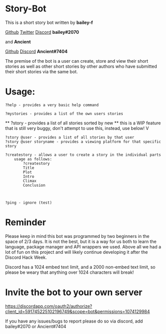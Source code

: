 # Story-Bot

This is a short story bot written by **bailey-f**

[Github](https://github.com/bailey-f)
[Twitter](https://twitter.com/bailey_wsf)
[Discord](https://discordapp.com)
        **bailey#2070**


 and **Ancient**

[Github](https://github.com/Ancient)
[Discord](https://discordapp.com)
        **Ancient#7404**

The premise of the bot is a user can create, store and view their short stories as well as other short stories by other authors who have submitted their short stories via the same bot.

# Usage:
```
?help - provides a very basic help command

?mystories - provides a list of the own users stories
```

** ?story - provides a list of all stories sorted by new ** this is a WIP feature that is still very buggy, don't attempt to use this, instead, use below! V

    ?story @user - provides a list of all stories by that user
    ?story @user storyname - provides a viewing platform for that specific story
```
?createstory - allows a user to create a story in the individual parts
    usage as follows:
        ?createstory
        Title
        Plot
        Intro
        Climax
        Conclusion



?ping - ignore (test)
```
# Reminder

Please keep in mind this bot was programmed by two beginners in the space of 2/3 days. It is not the best, but it is a way for us both to learn the language, package manager and API wrappers we used. Above all we had a lot of fun on this project and will likely continue developing it after the Discord Hack Week.

Discord has a 1024 embed text limit, and a 2000 non-embed text limit, so please be weary that anything over 1024 characters will break! 

# Invite the bot to your own server

https://discordapp.com/oauth2/authorize?client_id=591745225102196749&scope=bot&permissions=1074129984

If you have any issues/bugs to report please do so via discord, add bailey#2070 or Ancient#7404
